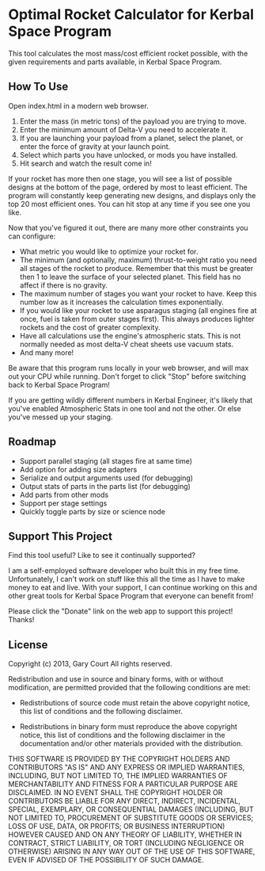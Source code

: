 # Optimal Rocket Calculator for Kerbal Space Program

This tool calculates the most mass/cost efficient rocket possible, with the given requirements and parts available, in Kerbal Space Program.

## How To Use

Open index.html in a modern web browser.

1. Enter the mass (in metric tons) of the payload you are trying to move.
2. Enter the minimum amount of Delta-V you need to accelerate it.
3. If you are launching your payload from a planet, select the planet, or enter the force of gravity at your launch point.
4. Select which parts you have unlocked, or mods you have installed.
5. Hit search and watch the result come in!

If your rocket has more then one stage, you will see a list of possible designs at the bottom of the page, ordered by most to least efficient.
The program will constantly keep generating new designs, and displays only the top 20 most efficient ones. You can hit stop at any time if you see one you like.

Now that you've figured it out, there are many more other constraints you can configure:

* What metric you would like to optimize your rocket for.
* The minimum (and optionally, maximum) thrust-to-weight ratio you need all stages of the rocket to produce. 
  Remember that this must be greater then 1 to leave the surface of your selected planet. This field has no affect if there is no gravity.
* The maximum number of stages you want your rocket to have.
  Keep this number low as it increases the calculation times exponentially.
* If you would like your rocket to use asparagus staging (all engines fire at once, fuel is taken from outer stages first). This always produces lighter rockets and the cost of greater complexity.
* Have all calculations use the engine's atmospheric stats. This is not normally needed as most delta-V cheat sheets use vacuum stats.
* And many more!

Be aware that this program runs locally in your web browser, and will max out your CPU while running. Don't forget to click "Stop" before switching back to Kerbal Space Program!

If you are getting wildly different numbers in Kerbal Engineer, it's likely that you've enabled Atmospheric Stats in one tool and not the other. Or else you've messed up your staging.

## Roadmap

* Support parallel staging (all stages fire at same time)
* Add option for adding size adapters
* Serialize and output arguments used (for debugging)
* Output stats of parts in the parts list (for debugging)
* Add parts from other mods
* Support per stage settings
* Quickly toggle parts by size or science node

## Support This Project

Find this tool useful? Like to see it continually supported?

I am a self-employed software developer who built this in my free time. 
Unfortunately, I can't work on stuff like this all the time as I have to make money to eat and live. 
With your support, I can continue working on this and other great tools for Kerbal Space Program that everyone can benefit from!

Please click the "Donate" link on the web app to support this project! Thanks!

## License

Copyright (c) 2013, Gary Court
All rights reserved.

Redistribution and use in source and binary forms, with or without
modification, are permitted provided that the following conditions are met:

* Redistributions of source code must retain the above copyright notice, this
  list of conditions and the following disclaimer.

* Redistributions in binary form must reproduce the above copyright notice,
  this list of conditions and the following disclaimer in the documentation
  and/or other materials provided with the distribution.

THIS SOFTWARE IS PROVIDED BY THE COPYRIGHT HOLDERS AND CONTRIBUTORS "AS IS"
AND ANY EXPRESS OR IMPLIED WARRANTIES, INCLUDING, BUT NOT LIMITED TO, THE
IMPLIED WARRANTIES OF MERCHANTABILITY AND FITNESS FOR A PARTICULAR PURPOSE ARE
DISCLAIMED. IN NO EVENT SHALL THE COPYRIGHT HOLDER OR CONTRIBUTORS BE LIABLE
FOR ANY DIRECT, INDIRECT, INCIDENTAL, SPECIAL, EXEMPLARY, OR CONSEQUENTIAL
DAMAGES (INCLUDING, BUT NOT LIMITED TO, PROCUREMENT OF SUBSTITUTE GOODS OR
SERVICES; LOSS OF USE, DATA, OR PROFITS; OR BUSINESS INTERRUPTION) HOWEVER
CAUSED AND ON ANY THEORY OF LIABILITY, WHETHER IN CONTRACT, STRICT LIABILITY,
OR TORT (INCLUDING NEGLIGENCE OR OTHERWISE) ARISING IN ANY WAY OUT OF THE USE
OF THIS SOFTWARE, EVEN IF ADVISED OF THE POSSIBILITY OF SUCH DAMAGE.